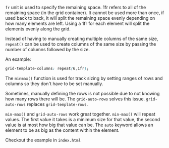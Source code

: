 `fr` unit is used to specify the remaining space. 1fr refers to all of the remaining space (in the grid container). It cannot be used more than once, if used back to back, it will split the remaining space evenly depending on how many elements are left. Using a 1fr for each element will split the elements evenly along the grid.

Instead of having to manually creating multiple columns of the same size, `repeat()` can be used to create columns of the same size by passing the number of columns followed by the size.

An example:

```css
grid-template-columns: repeat(6,1fr);
```

The `minmax()` function is used for track sizing by setting ranges of rows and columns so they don't have to be set manually.

Sometimes, manually defining the rows is not possible due to not knowing how many rows there will be. The `grid-auto-rows` solves this issue. `grid-auto-rows` replaces `grid-template-rows`.

`min-max()` and `grid-auto-rows` work great together. `min-max()` will repeat values. The first value it takes is a minimum size for that value, the second value is at most how big that value can be. The `auto` keyword allows an element to be as big as the content within the element.

Checkout the example in `index.html`